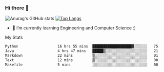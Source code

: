 ### Hi there 👋

![Anurag's GitHub stats](https://github-readme-stats.vercel.app/api?username=MatteoIorio11&show_icons=true&theme=dark) 
[![Top Langs](https://github-readme-stats.vercel.app/api/top-langs/?username=MatteoIorio11&theme=dark)](https://github.com/MatteoIorio11/github-readme-stats)

- 🌱 I’m currently learning Engineering and Computer Science :)

<!--
**MatteoIorio11/MatteoIorio11** is a ✨ _special_ ✨ repository because its `README.md` (this file) appears on your GitHub profile.

Here are some ideas to get you started:

- 🔭 I’m currently working on ...
- 🌱 I’m currently learning ...
- 👯 I’m looking to collaborate on ...
- 🤔 I’m looking for help with ...
- 💬 Ask me about ...
- 📫 How to reach me: ...
- 😄 Pronouns: ...
- ⚡ Fun fact: ...
-->
My Stats
<!--START_SECTION:waka-->

```txt
Python                  16 hrs 55 mins  ██████████████████▓░░░░░░   75.05 %
Java                    4 hrs 47 mins   █████▒░░░░░░░░░░░░░░░░░░░   21.22 %
Markdown                22 mins         ▒░░░░░░░░░░░░░░░░░░░░░░░░   01.64 %
Text                    12 mins         ▒░░░░░░░░░░░░░░░░░░░░░░░░   00.92 %
Makefile                5 mins          ░░░░░░░░░░░░░░░░░░░░░░░░░   00.38 %
```

<!--END_SECTION:waka-->
